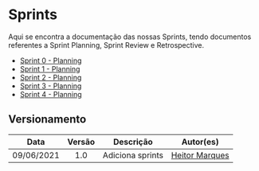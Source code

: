 # Sprints

Aqui se encontra a documentação das nossas Sprints, tendo documentos referentes a Sprint Planning, Sprint Review e Retrospective.

-   [Sprint 0 - Planning](/sprints/sprint_plain0.md)
-   [Sprint 1 - Planning](/sprints/sprint_plain1.md)
-   [Sprint 2 - Planning](/sprints/sprint_plain2.md)
-   [Sprint 3 - Planning](/sprints/sprint_plain3.md)
-   [Sprint 4 - Planning](/sprints/sprint_plain4.md)

## Versionamento
| Data | Versão | Descrição | Autor(es) |
|:----:|:------:|:---------:|:---------:|
|09/06/2021|1.0|Adiciona sprints |[Heitor Marques](https://github.com/heitormsb)
